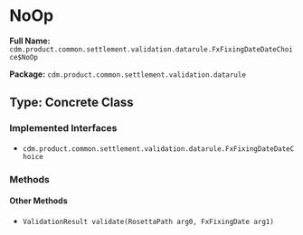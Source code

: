 # NoOp

**Full Name:** `cdm.product.common.settlement.validation.datarule.FxFixingDateDateChoice$NoOp`

**Package:** `cdm.product.common.settlement.validation.datarule`

## Type: Concrete Class

### Implemented Interfaces

- `cdm.product.common.settlement.validation.datarule.FxFixingDateDateChoice`

### Methods

#### Other Methods

- `ValidationResult validate(RosettaPath arg0, FxFixingDate arg1)`

